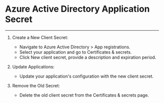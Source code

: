 # Azure Active Directory Application Secret
___
1. Create a New Client Secret:
   * Navigate to Azure Active Directory > App registrations.
   * Select your application and go to Certificates & secrets.
   * Click New client secret, provide a description and expiration period.

2. Update Applications:
   * Update your application's configuration with the new client secret.

3. Remove the Old Secret:
   * Delete the old client secret from the Certificates & secrets page.